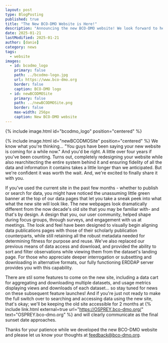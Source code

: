 ```yaml
---
layout: post
type: BlogPosting
published: true
title: "The New BCO-DMO Website is Here!"
description: "Announcing the new BCO-DMO website! We look forward to hearing your thoughts!"
date: 2025-01-21
lastModified: 2025-01-21
author: [danie]
category: news
tags: 
  - website
images:
  - id: bcodmo_logo
    primary: false
    path: ../bcodmo-logo.jpg
    url: https://www.bco-dmo.org
    border: false
    caption: BCO-DMO logo
  - id: newBCODMOSite
    primary: false
    path: ../newBCODMOSite.png
    border: false
    max-width: 256px
    caption: New BCO-DMO website
---
```

{% include image.html id="bcodmo_logo" position="centered" %}

{% include image.html id="newBCODMOSite" position="centered" %}
We know what you're thinking... "You guys have been saying your new website is coming for a while now." And you'd be right. A little over four years if you've been counting. Turns out, completely redesigning your website while also rearchitecting the entire system behind it and ensuring fidelity of all the data and information it contains takes a little longer than we anticipated. But we're confident it was worth the wait. And, we're excited to finally share it with you.

If you've used the current site in the past few months - whether to publish or search for data, you might have noticed the unassuming little green banner at the top of our data pages that let you take a sneak peek into what what the new site will look like. The new webpages look dramatically different from the now decade's old site that you may be familiar with- and that's by design. A design that you, our user community, helped shape during focus groups, through surveys, and engagement with us at meetings. The look and feel have been designed to visually begin aligning data publications pages with those of their scholarly publication counterparts, while still retaining all the robust metadata needed for determining fitness for purpose and reuse. We've also replaced our previous means of data access and download, and provided the ability to sort and filter observations while viewing them from the dataset's landing page. For those who appreciate deeper interrogation or subsetting and downloading in alternative formats, our fully functioning ERDDAP server provides you with this capability.

There are stil some features to come on the new site, including a data cart for aggregating and downloading multiple datasets, and usage metrics displaying views and downloads of each dataset... so stay tuned for news on these subsequent feature launches! And if you're just not ready to make the full switch over to searching and accessing data using the new site, that's okay; we'll be keeping the old site accessible for 2 months at {% include link.html external=true url="https://OSPREY.bco-dmo.org/" text="OSPREY.bco-dmo.org" %} and will clearly communicate as the final sunset date approaches. 

Thanks for your patience while we developed the new BCO-DMO website and please let us know your thoughts at feedback@bco-dmo.org.
